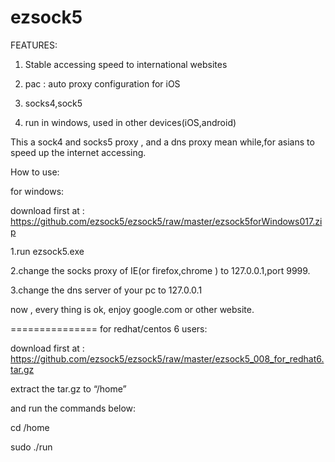 ezsock5
=======

FEATURES:

1. Stable accessing speed to international websites

2. pac : auto proxy configuration for iOS

3. socks4,sock5

4. run in windows, used in other devices(iOS,android)



This a sock4 and socks5 proxy , and a dns proxy mean while,for asians to speed up the internet accessing.

How to use:

for windows:

download first at : https://github.com/ezsock5/ezsock5/raw/master/ezsock5forWindows017.zip

1.run ezsock5.exe

2.change the socks proxy of IE(or firefox,chrome ) to 127.0.0.1,port 9999.

3.change the dns server of your pc to 127.0.0.1

now , every thing is ok, enjoy google.com or other website.



===============
for redhat/centos 6 users:

download first at : https://github.com/ezsock5/ezsock5/raw/master/ezsock5_008_for_redhat6.tar.gz


extract the tar.gz to “/home” 

and run the commands below:

cd /home

sudo ./run
